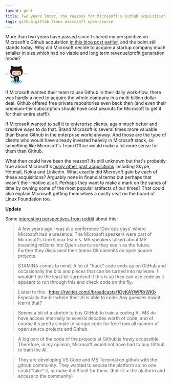```yaml
---
layout: post
title: Two years later, the reasons for Microsoft's Github acquisition still remain a mystery
tags: github gitlab linux microsoft open-source
---
```


More than two years have passed since I shared my perspective on Microsoft's Github acquisition [in this blog post earlier](/blog/2018/06/microsofts-github-acquisition-an-unbiased-perspective.html), and the point still stands today. Why did Microsoft decide to acquire a startup company much smaller in size which had no viable and long term revenue/profit generation model?

![Github Logo](/uploads/github.png)

If Microsoft wanted their team to use Github in their daily work-flow, there was hardly a need to acquire the whole company in a multi billion dollar deal. Github offered free private repositories even back then (and even their premium-tier subscription should have cost peanuts for Microsoft to get it for their entire staff!).

If Microsoft wanted to sell it to enterprise clients, again much better and creative ways to do that. Brand Microsoft is several times more valuable than Brand Github in the enterprise world anyway. And those are the type of clients who would have already invested heavily in Microsoft stack, so something like Microsoft's Team Office would make a lot more sense for them than Github.

What then could have been the reason? Its still unknown but that's probably true about Microsoft's [many other past acquisitions](https://en.wikipedia.org/wiki/List_of_mergers_and_acquisitions_by_Microsoft) including Skype, Hotmail, Nokia and Linkedin. What exactly did Microsoft gain by each of these acquisitions? Arguably none in financial terms but perhaps that wasn't their motive at all. Perhaps they want to make a mark on the sands of time by owning some of the most popular artifacts of our times? That could also explain Microsoft getting themselves a costly seat on the board of Linux Foundation too.

**Update**

Some [interesting perspectives from reddit](https://old.reddit.com/r/linux/comments/hzbru6/two_years_later_the_reasons_for_microsofts_github/) about this:

> A few years ago I was at a conference ’Dev ops days' where Microsoft had a presence. The Microsoft speakers were part of Microsoft's Unix/Linux team's. MS speakers talked about MS investing millions into Open source as they see it as the future. Further they discussed their teams Git commits on open source projects.

<!-- -->
> STAMINA comes to mind. A lot of "hack" code ends up on GitHub and occasionally the bits and pieces that can be turned into malware. I wouldn't be the least bit surprised if this is so they can use code as it appears to run through this and check code on the fly.

<!-- -->
> Listen to this : https://twitter.com/i/broadcasts/1OyKAYWPRrWKb Especially the bit where their AI is able to code. Any guesses how it learnt that?

<!-- -->
> Seems a bit of a stretch to buy GitHub to train a coding AI, MS do have access internally to several decades worth of code, and of course it's pretty simple to scrape code for free from all manner of open source projects and Github.

<!-- -->
> A big part of the code of the projects at Github is freely accessible. Therefore, in my opinion, Microsoft would not have had to buy Github to train the AI.

<!-- -->
> They are developing VS Code and MS Terminal on github with the github community. They wanted to secure the platform so no one could "take" it, or make it difficult for them. (Edit: it = the platform and access to the community)
